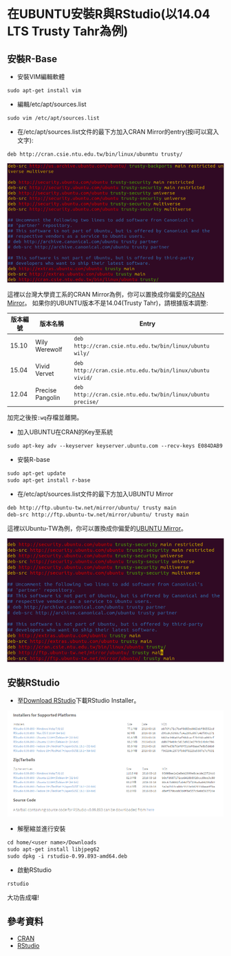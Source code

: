 # 在UBUNTU安裝R與RStudio(以14.04 LTS Trusty Tahr為例)

## 安裝R-Base

- 安裝VIM編輯軟體

```
sudo apt-get install vim
```

- 編輯/etc/apt/sources.list

```
sudo vim /etc/apt/sources.list
```

- 在/etc/apt/sources.list文件的最下方加入CRAN Mirror的entry(按i可以寫入文字):

```
deb http://cran.csie.ntu.edu.tw/bin/linux/ubunmtu trusty/
```

![sourceList1](screenshots/sourceList1.png)

這裡以台灣大學資工系的CRAN Mirror為例，你可以置換成你偏愛的[CRAN Mirror](https://cran.r-project.org/mirrors.html)。
如果你的UBUNTU版本不是14.04(Trusty Tahr)，請根據版本調整:

版本編號|版本名稱|Entry
----|----|----
15.10|Wily Werewolf|`deb http://cran.csie.ntu.edu.tw/bin/linux/ubuntu wily/`
15.04|Vivid Vervet|`deb http://cran.csie.ntu.edu.tw/bin/linux/ubuntu vivid/`
12.04|Precise Pangolin|`deb http://cran.csie.ntu.edu.tw/bin/linux/ubuntu precise/`

加完之後按`:wq`存檔並離開。

- 加入UBUNTU在CRAN的Key至系統

```
sudo apt-key adv --keyserver keyserver.ubuntu.com --recv-keys E084DAB9
```

- 安裝R-base

```
sudo apt-get update
sudo apt-get install r-base
```

- 在/etc/apt/sources.list文件的最下方加入UBUNTU Mirror

```
deb http://ftp.ubuntu-tw.net/mirror/ubuntu/ trusty main 
deb-src http://ftp.ubuntu-tw.net/mirror/ubuntu/ trusty main 
```

這裡以Ubuntu-TW為例，你可以置換成你偏愛的[UBUNTU Mirror](https://launchpad.net/ubuntu/+archivemirrors)。

![sourceList2](screenshots/sourceList2.png)

## 安裝RStudio

- 至[Download RStudio](https://www.rstudio.com/products/rstudio/download/)下載RStudio Installer。

![rstudio](screenshots/rstudio.png)

- 解壓縮並進行安裝

```
cd home/<user name>/Downloads
sudo apt-get install libjpeg62
sudo dpkg -i rstudio-0.99.893-amd64.deb
```

- 啟動RStudio

```
rstudio
```

大功告成囉!

## 參考資料
- [CRAN](https://cran.r-project.org/)
- [RStudio](https://www.rstudio.com/products/rstudio/download/)